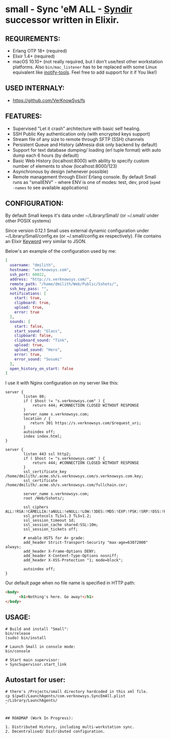 small - Sync 'eM ALL - [Syndir](https://github.com/VerKnowSys/Syndir) successor written in Elixir.
=========


## REQUIREMENTS:

* Erlang OTP 18+ (required)
* Elixir 1.4+ (required)
* macOS 10.10+ (not really required, but I don't use/test other workstation platforms. Also `bin/mac_listener` has to be replaced with some Linux equivalent like [inotify-tools](https://github.com/rvoicilas/inotify-tools/wiki). Feel free to add support for it if You like!)


## USED INTERNALY:

* https://github.com/VerKnowSys/fs


## FEATURES:

* Supervised "Let it crash" architecture with basic self healing.
* SSH Public Key authentication only (with encrypted keys support)
* Stream file of any size to remote through SFTP (SSH) channels
* Persistent Queue and History (aMnesia disk only backend by default)
* Support for text database dumping/ loading (erl tuple format) with auto dump each 6 hours (by default)
* Basic Web History (localhost:8000) with ability to specify custom number of elements to show (localhost:8000/123)
* Asynchronous by design (whenever possible)
* Remote management through Elixir/ Erlang console. By default Small runs as "smallENV" - where ENV is one of modes: test, dev, prod (`epmd -names` to see available applications)


## CONFIGURATION:

By default Small keeps it's data under ~/Library/Small/ (or ~/.small/ under other POSIX systems)

Since version 0.12.1 Small uses external dynamic configuration under ~/Library/Small/config.ex (or ~/.small/config.ex respectively). File contains an Elixir [Keyword](https://hexdocs.pm/elixir/Keyword.html) very similar to JSON.

Below's an example of the configuration used by me:


```elixir
[
  username: "dmilith",
  hostname: "verknowsys.com",
  ssh_port: 60022,
  address: "http://s.verknowsys.com/",
  remote_path: "/home/dmilith/Web/Public/Sshots/",
  ssh_key_pass: "",
  notifications: [
    start: true,
    clipboard: true,
    upload: true,
    error: true
  ],
  sounds: [
    start: false,
    start_sound: "Glass",
    clipboard: false,
    clipboard_sound: "Tink",
    upload: true,
    upload_sound: "Hero",
    error: true,
    error_sound: "Sosumi"
  ],
  open_history_on_start: false
]
```

I use it with Nginx configuration on my server like this:

```nginx
server {
        listen 80;
        if ( $host != "s.verknowsys.com" ) {
            return 444; #CONNECTION CLOSED WITHOUT RESPONSE
        }
        server_name s.verknowsys.com;
        location / {
           return 301 https://s.verknowsys.com/$request_uri;
        }
        autoindex off;
        index index.html;
}

server {
        listen 443 ssl http2;
        if ( $host != "s.verknowsys.com" ) {
            return 444; #CONNECTION CLOSED WITHOUT RESPONSE
        }
        ssl_certificate_key /home/dmilith/.acme.sh/s.verknowsys.com/s.verknowsys.com.key;
        ssl_certificate /home/dmilith/.acme.sh/s.verknowsys.com/fullchain.cer;

        server_name s.verknowsys.com;
        root /Web/Sshots/;

        ssl_ciphers ALL:!RSA:!CAMELLIA:!aNULL:!eNULL:!LOW:!3DES:!MD5:!EXP:!PSK:!SRP:!DSS:!RC4:!SHA1:!SHA256:!SHA384;
        ssl_protocols TLSv1.3 TLSv1.2;
        ssl_session_timeout 1d;
        ssl_session_cache shared:SSL:10m;
        ssl_session_tickets off;

        # enable HSTS for A+ grade:
        add_header Strict-Transport-Security "max-age=63072000" always;
        add_header X-Frame-Options DENY;
        add_header X-Content-Type-Options nosniff;
        add_header X-XSS-Protection "1; mode=block";

        autoindex off;
}
```

Our default page when no file name is specified in HTTP path:

```html
<body>
      <h1>Nothing's here. Go away!</h1>
</body>
```


## USAGE:


```
# Build and install "Small":
bin/release
(sudo) bin/install
```

```
# Launch Small in console mode:
bin/console

# Start main supervisor:
> SyncSupervisor.start_link

```

## Autostart for user:

```
# there's /Projects/small directory hardcoded in this xml file.
cp $(pwd)/LaunchAgents/com.verknowsys.SyncEmAll.plist ~/Library/LaunchAgents/
`


## ROADMAP (Work In Progress):

1. Distributed History, including multi-workstation sync.
2. Decentralised/ Distributed configuration.
